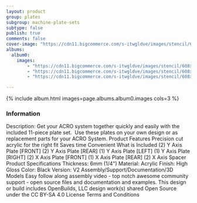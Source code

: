```yaml
---
layout: product
group: plates
subgroup: machine-plate-sets
subtype: false
publish: true
comments: false
cover-image: "https://cdn11.bigcommerce.com/s-itwgldve/images/stencil/608x608/products/302/2247/acroplateset_i_w_3__97152.1675310605.jpg?c=2"
albums:
  album0:
    images:
        - "https://cdn11.bigcommerce.com/s-itwgldve/images/stencil/608x608/products/302/2247/acroplateset_i_w_3__97152.1675310605.jpg?c=2"
        - "https://cdn11.bigcommerce.com/s-itwgldve/images/stencil/608x608/products/302/2440/acro_system_s_w_1__90229.1675310605.jpg?c=2"
        - "https://cdn11.bigcommerce.com/s-itwgldve/images/stencil/608x608/products/302/2248/acroplateset_g_w_1__12807.1675310605.jpg?c=2"

---
```


{% include album.html images=page.albums.album0.images cols=3 %}

### Information

Description:
 Get your ACRO system together quickly and easily with the included 11-piece plate set.  Use these plates on your own design or as replacement parts for your ACRO System. Product Features  Precision cut acrylic for the right fit Saves time Convenient What is Included  (2) Y Axis Plate [FRONT] (2) Y Axis Plate [REAR] (1) Y Axis Plate [LEFT] (1) Y Axis Plate [RIGHT] (2) X Axis Plate [FRONT] (1) X Axis Plate [REAR] (2) X Axis Spacer Product Specifications  Thickness: 6mm (1/4") Material: Acrylic Finish: High Gloss Color: Black Version: V2   Assembly/Support/Documentation/3D Models   Easy follow along assembly video - top notch awesome community support - open source files and documentation and examples. This design or build includes  OpenBuilds, LLC design work(s) shared Open Source under the CC BY-SA 4.0 License Terms and Conditions  

